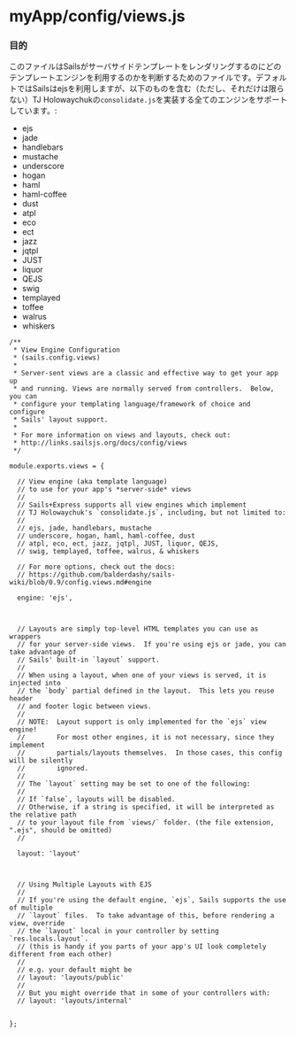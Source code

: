 # myApp/config/views.js
### 目的
このファイルはSailsがサーバサイドテンプレートをレンダリングするのにどのテンプレートエンジンを利用するのかを判断するためのファイルです。デフォルトではSailsはejsを利用しますが、以下のものを含む（ただし、それだけは限らない）TJ Holowaychukの`consolidate.js`を実装する全てのエンジンをサポートしています。:

- ejs
- jade
- handlebars
- mustache
- underscore
- hogan
- haml
- haml-coffee
- dust
- atpl
- eco
- ect
- jazz
- jqtpl
- JUST
- liquor
- QEJS
- swig
- templayed
- toffee
- walrus
- whiskers

<docmeta name="uniqueID" value="viewsjs122314">
<docmeta name="displayName" value="views.js">

```
/**
 * View Engine Configuration
 * (sails.config.views)
 *
 * Server-sent views are a classic and effective way to get your app up
 * and running. Views are normally served from controllers.  Below, you can
 * configure your templating language/framework of choice and configure
 * Sails' layout support.
 *
 * For more information on views and layouts, check out:
 * http://links.sailsjs.org/docs/config/views
 */

module.exports.views = {

  // View engine (aka template language)
  // to use for your app's *server-side* views
  //
  // Sails+Express supports all view engines which implement
  // TJ Holowaychuk's `consolidate.js`, including, but not limited to:
  //
  // ejs, jade, handlebars, mustache
  // underscore, hogan, haml, haml-coffee, dust
  // atpl, eco, ect, jazz, jqtpl, JUST, liquor, QEJS,
  // swig, templayed, toffee, walrus, & whiskers

  // For more options, check out the docs:
  // https://github.com/balderdashy/sails-wiki/blob/0.9/config.views.md#engine

  engine: 'ejs',
  


  // Layouts are simply top-level HTML templates you can use as wrappers
  // for your server-side views.  If you're using ejs or jade, you can take advantage of
  // Sails' built-in `layout` support.
  //
  // When using a layout, when one of your views is served, it is injected into
  // the `body` partial defined in the layout.  This lets you reuse header
  // and footer logic between views.
  //
  // NOTE:  Layout support is only implemented for the `ejs` view engine!
  //        For most other engines, it is not necessary, since they implement
  //        partials/layouts themselves.  In those cases, this config will be silently
  //        ignored.
  //
  // The `layout` setting may be set to one of the following:
  //
  // If `false`, layouts will be disabled.
  // Otherwise, if a string is specified, it will be interpreted as the relative path
  // to your layout file from `views/` folder. (the file extension, ".ejs", should be omitted)
  //

  layout: 'layout'



  // Using Multiple Layouts with EJS
  //
  // If you're using the default engine, `ejs`, Sails supports the use of multiple
  // `layout` files.  To take advantage of this, before rendering a view, override
  // the `layout` local in your controller by setting `res.locals.layout`.
  // (this is handy if you parts of your app's UI look completely different from each other)
  //
  // e.g. your default might be
  // layout: 'layouts/public'
  //
  // But you might override that in some of your controllers with:
  // layout: 'layouts/internal'

  
};

```

